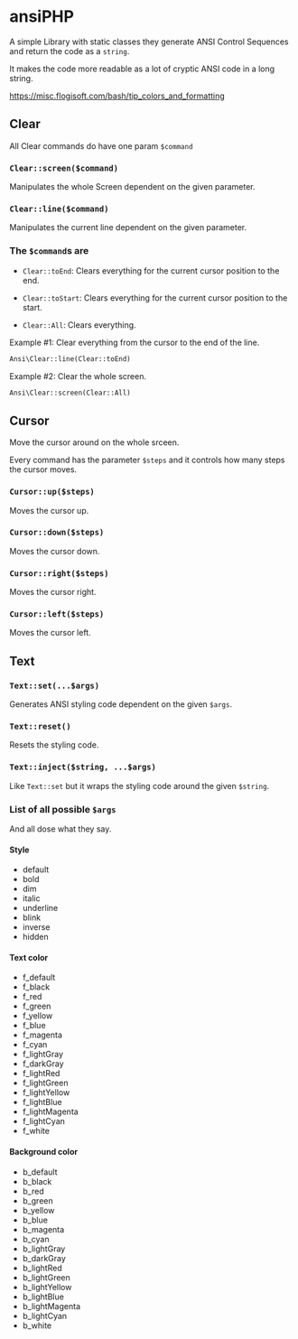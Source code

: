 # ansiPHP

A simple Library with static classes they generate ANSI Control Sequences and return the code as a `string`.

It makes the code more readable as a lot of cryptic ANSI code in a long string.

https://misc.flogisoft.com/bash/tip_colors_and_formatting

## Clear

All Clear commands do have one param `$command`

### `Clear::screen($command)`

Manipulates the whole Screen dependent on the given parameter.

### `Clear::line($command)`

Manipulates the current line dependent on the given parameter.

### The `$command`s are

- `Clear::toEnd`: Clears everything for the current cursor position to the end.

- `Clear::toStart`: Clears everything for the current cursor position to the start.

- `Clear::All`: Clears everything.

Example #1: Clear everything from the cursor to the end of the line.

```php
Ansi\Clear::line(Clear::toEnd)
```

Example #2: Clear the whole screen.

```php
Ansi\Clear::screen(Clear::All)
```

## Cursor

Move the cursor around on the whole srceen.

Every command has the parameter `$steps` and it controls how many steps the cursor moves.

### `Cursor::up($steps)`

Moves the cursor up.

### `Cursor::down($steps)`

Moves the cursor down.

### `Cursor::right($steps)`

Moves the cursor right.

### `Cursor::left($steps)`

Moves the cursor left.

## Text

### `Text::set(...$args)`

Generates ANSI styling code dependent on the given `$args`.

### `Text::reset()`

Resets the styling code.

### `Text::inject($string, ...$args)`

Like `Text::set` but it wraps the styling code around the given `$string`.

### List of all possible `$args`

And all dose what they say.

#### Style

- default
- bold
- dim
- italic
- underline
- blink
- inverse
- hidden

#### Text color

- f_default
- f_black
- f_red
- f_green
- f_yellow
- f_blue
- f_magenta
- f_cyan
- f_lightGray
- f_darkGray
- f_lightRed
- f_lightGreen
- f_lightYellow
- f_lightBlue
- f_lightMagenta
- f_lightCyan
- f_white

#### Background color

- b_default
- b_black
- b_red
- b_green
- b_yellow
- b_blue
- b_magenta
- b_cyan
- b_lightGray
- b_darkGray
- b_lightRed
- b_lightGreen
- b_lightYellow
- b_lightBlue
- b_lightMagenta
- b_lightCyan
- b_white
